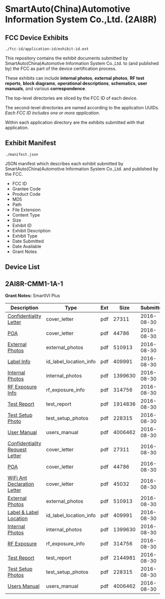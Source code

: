 # SmartAuto(China)Automotive Information System Co.,Ltd. (2AI8R)
## FCC Device Exhibits

```
./fcc-id/application-id/exhibit-id.ext
```

This repository contains the exhibit documents submitted by SmartAuto(China)Automotive Information System Co.,Ltd. to (and published by) the FCC as part of the device certification process.

These exhibits can include **internal photos**, **external photos**, **RF test reports**, **block diagrams**, **operational descriptions**, **schematics**, **user manuals**, and various **correspondence**.

The top-level directories are sliced by the FCC ID of each device.

The second-level directories are named according to the application UUIDs. *Each FCC ID includes one or more application.*

Within each application directory are the exhibits submitted with that application. 

## Exhibit Manifest

```
./manifest.json
```

JSON manifest which describes each exhibit submitted by SmartAuto(China)Automotive Information System Co.,Ltd. and published by the FCC.

- FCC ID
- Grantee Code
- Product Code
- MD5
- Path
- File Extension
- Content Type
- Size
- Exhibit ID
- Exhibit Description
- Exhibit Type
- Date Submitted
- Date Available
- Grant Notes

## Device List
## 2AI8R-CMM1-1A-1
**Grant Notes:** SmartIVI Plus

| Description | Type | Ext | Size | Submitted | Available |
| ----------- | ---- | --- | ---- | --------- | --------- |
| [Confidentiality Letter](2AI8R-CMM1-1A-1/0b7cc99a0d7c08c6d6971329d2398945/3117089.pdf) | cover_letter | pdf | 27311 | 2016-08-30 | 2016-08-30 |
| [POA](2AI8R-CMM1-1A-1/0b7cc99a0d7c08c6d6971329d2398945/3117091.pdf) | cover_letter | pdf | 44786 | 2016-08-30 | 2016-08-30 |
| [External Photos](2AI8R-CMM1-1A-1/0b7cc99a0d7c08c6d6971329d2398945/3117090.pdf) | external_photos | pdf | 510913 | 2016-08-30 | 2016-08-30 |
| [Label Info](2AI8R-CMM1-1A-1/0b7cc99a0d7c08c6d6971329d2398945/3117094.pdf) | id_label_location_info | pdf | 409991 | 2016-08-30 | 2016-08-30 |
| [Internal Photos](2AI8R-CMM1-1A-1/0b7cc99a0d7c08c6d6971329d2398945/3117093.pdf) | internal_photos | pdf | 1399630 | 2016-08-30 | 2016-08-30 |
| [RF Exposure Info](2AI8R-CMM1-1A-1/0b7cc99a0d7c08c6d6971329d2398945/3117095.pdf) | rf_exposure_info | pdf | 314756 | 2016-08-30 | 2016-08-30 |
| [Test Report](2AI8R-CMM1-1A-1/0b7cc99a0d7c08c6d6971329d2398945/3117104.pdf) | test_report | pdf | 1914836 | 2016-08-30 | 2016-08-30 |
| [Test Setup Photo](2AI8R-CMM1-1A-1/0b7cc99a0d7c08c6d6971329d2398945/3117096.pdf) | test_setup_photos | pdf | 228315 | 2016-08-30 | 2016-08-30 |
| [User Manual](2AI8R-CMM1-1A-1/0b7cc99a0d7c08c6d6971329d2398945/3117097.pdf) | users_manual | pdf | 4006462 | 2016-08-30 | 2016-08-30 |
| [Confidentiality Request Letter](2AI8R-CMM1-1A-1/5d28d42a24f7afe058954f27d51d7b7d/3117089.pdf) | cover_letter | pdf | 27311 | 2016-08-30 | 2016-08-30 |
| [POA](2AI8R-CMM1-1A-1/5d28d42a24f7afe058954f27d51d7b7d/3117091.pdf) | cover_letter | pdf | 44786 | 2016-08-30 | 2016-08-30 |
| [WiFi Ant Declaration Letter](2AI8R-CMM1-1A-1/5d28d42a24f7afe058954f27d51d7b7d/3117098.pdf) | cover_letter | pdf | 45032 | 2016-08-30 | 2016-08-30 |
| [External Photos](2AI8R-CMM1-1A-1/5d28d42a24f7afe058954f27d51d7b7d/3117090.pdf) | external_photos | pdf | 510913 | 2016-08-30 | 2016-08-30 |
| [Label & Label Location](2AI8R-CMM1-1A-1/5d28d42a24f7afe058954f27d51d7b7d/3117094.pdf) | id_label_location_info | pdf | 409991 | 2016-08-30 | 2016-08-30 |
| [Internal Photos](2AI8R-CMM1-1A-1/5d28d42a24f7afe058954f27d51d7b7d/3117093.pdf) | internal_photos | pdf | 1399630 | 2016-08-30 | 2016-08-30 |
| [RF Exposure](2AI8R-CMM1-1A-1/5d28d42a24f7afe058954f27d51d7b7d/3117095.pdf) | rf_exposure_info | pdf | 314756 | 2016-08-30 | 2016-08-30 |
| [Test Report](2AI8R-CMM1-1A-1/5d28d42a24f7afe058954f27d51d7b7d/3117092.pdf) | test_report | pdf | 2144981 | 2016-08-30 | 2016-08-30 |
| [Test Setup Photos](2AI8R-CMM1-1A-1/5d28d42a24f7afe058954f27d51d7b7d/3117096.pdf) | test_setup_photos | pdf | 228315 | 2016-08-30 | 2016-08-30 |
| [Users Manual](2AI8R-CMM1-1A-1/5d28d42a24f7afe058954f27d51d7b7d/3117097.pdf) | users_manual | pdf | 4006462 | 2016-08-30 | 2016-08-30 |
